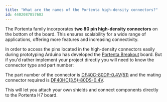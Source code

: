 ```yaml
---
title: "What are the names of the Portenta high-density connectors?"
id: 4402087857682
---
```


The Portenta family incorporates **two 80 pin high-density connectors** on the bottom of the board. This ensures scalability for a wide range of applications, offering more features and increasing connectivity.

In order to access the pins located in the high-density connectors easily during prototyping Arduino has developed the [Portenta Breakout](https://store.arduino.cc/products/portenta-breakout) board. But if you'd rather implement your project directly you will need to know the connector type and part number:

The part number of the connector is [DF40C-80DP-0.4V(51)](https://www.hirose.com/product/p/CL0684-4001-8-51) and the mating connector required is [DF40HC(3.5)-80DS-0.4V](https://www.hirose.com/en/product/p/CL0684-4162-7-51).

This will let you attach your own shields and connect components directly to the Portenta H7 board.
